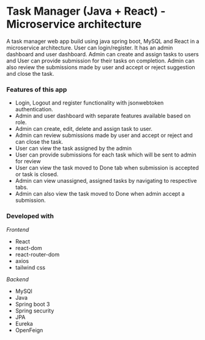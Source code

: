 # Task Manager (Java + React) - Microservice architecture
A task manager web app build using java spring boot, MySQL and React in a microservice architecture. User can login/register. It has an admin dashboard and user dashboard. Admin can create and assign tasks to users and User can provide submission for their tasks on completion. Admin can also review the submissions made by user and accept or reject suggestion and close the task.

### Features of this app
- Login, Logout and register functionality with jsonwebtoken authentication.
- Admin and user dashboard with separate features available based on role.
- Admin can create, edit, delete and assign task to user.
- Admin can review submissions made by user and accept or reject and can close the task.
- User can view the task assigned by the admin
- User can provide submissions for each task which will be sent to admin for review
- User can view the task moved to Done tab when submission is accepted or task is closed.
- Admin can view unassigned, assigned tasks by navigating to respective tabs.
- Admin can also view the task moved to Done when admin accept a submission.

<!-- ### Preview

[Watch the video here !](./preview/TASK%20MANAGER%20APP.mp4) -->


### Developed with

*Frontend*
- React
- react-dom
- react-router-dom
- axios
- tailwind css

*Backend*
- MySQl
- Java
- Spring boot 3
- Spring security
- JPA
- Eureka
- OpenFeign

